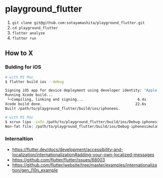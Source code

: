 # playground_flutter

1. `git clone git@github.com:sotayamashita/playground_flutter.git`
1. `cd playground_flutter`
1. `flutter analyze`
1. `flutter run`
## How to X

### Bulding for iOS

```bash
# with M1 Mac
$ flutter build ios --debug

Signing iOS app for device deployment using developer identity: "Apple Development: XXXXXX"
Running Xcode build...
 └─Compiling, linking and signing...                         6.4s
Xcode build done.                                           22.6s
Built /path/to/playground_flutter/build/ios/iphoneos.

# with M1 Mac
$ xcrun lipo -info /path/to/playground_flutter/build/ios/Debug-iphonesimulator/Runner.app/Runner
Non-fat file: /path/to/playground_flutter/build/ios/Debug-iphonesimulator/Runner.app/Runner is architecture: x86_64
```

### Internaltion

- https://flutter.dev/docs/development/accessibility-and-localization/internationalization#adding-your-own-localized-messages
- https://github.com/flutter/flutter/issues/68003
- https://github.com/flutter/website/tree/master/examples/internationalization/gen_l10n_example